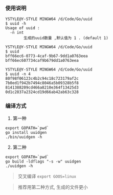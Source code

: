 ### 使用说明
```
YSTYLE@Y-STYLE MINGW64 /d/Code/Go/uuid
$ uuid -h
Usage of uuid :
  -n int
        生成的uuid数量 ,默认值为 1 . (default 1)

YSTYLE@Y-STYLE MINGW64 /d/Code/Go/uuid
$ uuid
bff66ec6-0773-4caf-9b67-9dd1a0763eea
bff66ec607734caf9b679dd1a0763eea

YSTYLE@Y-STYLE MINGW64 /d/Code/Go/uuid
$ uuid -n 4
80f98f06123c4b2c94c18c723179af2c
7b0ed1f942b7494c8046a5b09328b5f8
8141388209cd466a8210e364f13425d3
0d1c2837a2324cd19d66ab42ab63c328
```

### 编译方式
1. 第一种
  ```shell
  export GOPATH=`pwd`
  go install uuidgen
  ./bin/uuidgen -h
  ```

2. 第二种
  ```shell
  export GOPATH=`pwd`
  go build -ldflags "-s -w" uuidgen
  ./uuidgen -h
  ```
>交叉编译 `export GOOS=linux`

>推荐用第二种方式, 生成的文件更小
